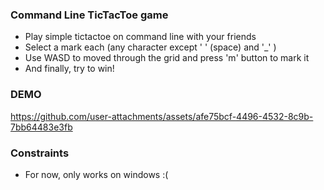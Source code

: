 ### Command Line TicTacToe game

- Play simple tictactoe on command line with your friends
- Select a mark each (any character except ' ' (space) and '_' )
- Use WASD to moved through the grid and press 'm' button to mark it
- And finally, try to win!

### DEMO
https://github.com/user-attachments/assets/afe75bcf-4496-4532-8c9b-7bb64483e3fb



### Constraints
- For now, only works on windows :(
